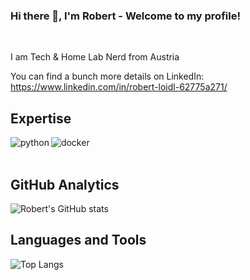 
### Hi there 👋, I'm Robert - Welcome to my profile!
<br>

I am Tech & Home Lab Nerd from Austria </h3>

You can find a bunch more details on LinkedIn: https://www.linkedin.com/in/robert-loidl-62775a271/

## Expertise
<img align="left" alt="python" src="https://img.shields.io/badge/Python-3776AB?style=for-the-badge&logo=python&logoColor=white" />
<img align="left" alt="docker" src="https://img.shields.io/badge/Docker-2CA5E0?style=for-the-badge&logo=docker&logoColor=white" />
<br>
<br>

## GitHub Analytics
![Robert's GitHub stats](https://github-readme-stats.vercel.app/api?username=robertloidl&show_icons=true&theme=radical&count_private=true)

## Languages and Tools
![Top Langs](https://github-readme-stats.vercel.app/api/top-langs/?username=robertloidl&&theme=radical&hide_progress=true)
